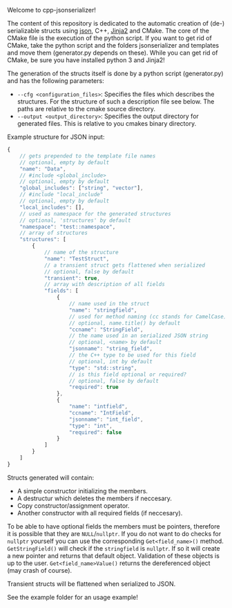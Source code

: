 Welcome to cpp-jsonserializer!

The content of this repository is dedicated to the automatic creation of (de-) serializable structs using [json](https://github.com/nlohmann/json/), C++, [Jinja2](https://github.com/pallets/jinja) and CMake. 
The core of the CMake file is the execution of the python script. If you want to get rid of CMake, take the python script and the folders jsonserializer and templates and move them (generator.py depends on these).
While you can get rid of CMake, be sure you have installed python 3 and Jinja2!

The generation of the structs itself is done by a python script (generator.py) and has the following parameters:
- `--cfg <configuration_files>`: Specifies the files which describes the structures. For the structure of such a description file see below. The paths are relative to the cmake source directory.
- `--output <output_directory>`: Specifies the output directory for generated files. This is relative to you cmakes binary directory.

Example structure for JSON input:
```javascript
{
    // gets prepended to the template file names
    // optional, empty by default
    "name": "Data", 
    // #include <global_include>
    // optional, empty by default
    "global_includes": ["string", "vector"], 
    // #include "local_include"
    // optional, empty by default
    "local_includes": [], 
    // used as namespace for the generated structures 
    // optional, 'structures' by default
    "namespace": "test::namespace",
    // array of structures
    "structures": [
        {
            // name of the structure
            "name": "TestStruct",
            // a transient struct gets flattened when serialized
            // optional, false by default
            "transient": true,
            // array with description of all fields
            "fields": [
                {
                    // name used in the struct
                    "name": "stringfield",
                    // used for method naming (cc stands for CamelCase)
                    // optional, name.title() by default
                    "ccname": "StringField",
                    // the name used in an serialized JSON string
                    // optional, <name> by default
                    "jsonname": "string_field",
                    // the C++ type to be used for this field
                    // optional, int by default
                    "type": "std::string",
                    // is this field optional or required?
                    // optional, false by default
                    "required": true
                },
                {
                    "name": "intfield",
                    "ccname": "IntField",
                    "jsonname": "int_field",
                    "type": "int",
                    "required": false
                }
            ]
        }
    ]
}
```


Structs generated will contain:
- A simple constructor initializing the members.
- A destructur which deletes the members if neccesary.
- Copy constructor/assignment operator.
- Another constructor with all required fields (if neccesary).

To be able to have optional fields the members must be pointers, therefore it is possible that they are `NULL`/`nullptr`. 
If you do not want to do checks for `nullptr` yourself you can use the corresponding `Get<field_name>()` method.
`GetStringField()` will check if the `stringfield` is `nullptr`. If so it will create a new pointer and returns that default object. Validation of these objects is up to the user.
`Get<field_name>Value()` returns the dereferenced object (may crash of course).

Transient structs will be flattened when serialized to JSON.

See the example folder for an usage example!
